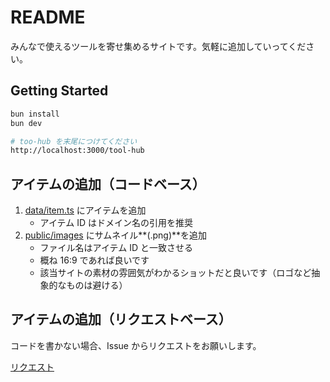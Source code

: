# README

みんなで使えるツールを寄せ集めるサイトです。気軽に追加していってください。

## Getting Started

```bash
bun install
bun dev

# too-hub を末尾につけてください
http://localhost:3000/tool-hub
```

## アイテムの追加（コードベース）

1. [data/item.ts](../../edit/main/data/item.ts) にアイテムを追加
   - アイテム ID はドメイン名の引用を推奨
2. [public/images](../../tree/main/public/images) にサムネイル**(.png)**を追加
   - ファイル名はアイテム ID と一致させる
   - 概ね 16:9 であれば良いです
   - 該当サイトの素材の雰囲気がわかるショットだと良いです（ロゴなど抽象的なものは避ける）

## アイテムの追加（リクエストベース）

コードを書かない場合、Issue からリクエストをお願いします。

[リクエスト](https://github.com/dninomiya/tool-hub/issues/new?assignees=&labels=feature&projects=&template=new.yml&title=%5Bリクエスト%5D%3A+)

